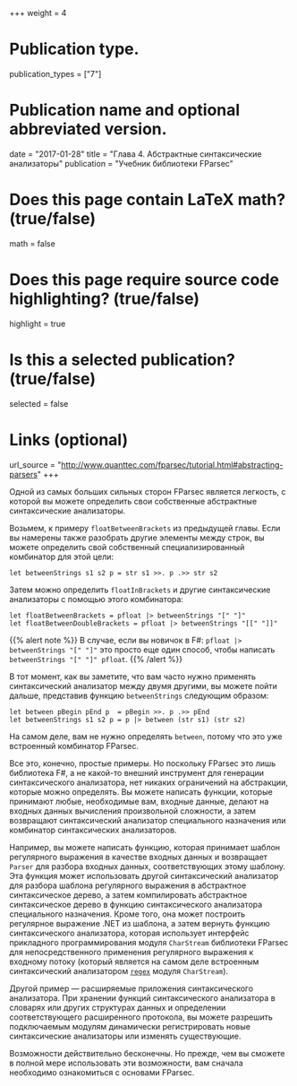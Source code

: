 +++
weight = 4

# Publication type.
publication_types = ["7"]

# Publication name and optional abbreviated version.
date = "2017-01-28"
title = "Глава 4. Абстрактные синтаксические анализаторы"
publication = "Учебник библиотеки FParsec"

# Does this page contain LaTeX math? (true/false)
math = false

# Does this page require source code highlighting? (true/false)
highlight = true

# Is this a selected publication? (true/false)
selected = false

# Links (optional)
url_source = "http://www.quanttec.com/fparsec/tutorial.html#abstracting-parsers"
+++

Одной из самых больших сильных сторон FParsec является легкость, с которой вы можете определить свои собственные абстрактные синтаксические анализаторы.

Возьмем, к примеру `floatBetweenBrackets` из предыдущей главы. Если вы намерены также разобрать другие элементы между строк, вы можете определить свой собственный специализированный комбинатор для этой цели:
```
let betweenStrings s1 s2 p = str s1 >>. p .>> str s2
```

Затем можно определить `floatInBrackets` и другие синтаксические анализаторы с помощью этого комбинатора:
```
let floatBetweenBrackets = pfloat |> betweenStrings "[" "]"
let floatBetweenDoubleBrackets = pfloat |> betweenStrings "[[" "]]"
```

{{% alert note %}}
В случае, если вы новичок в F#: `pfloat |> betweenStrings "[" "]"` это просто еще один способ, чтобы написать `betweenStrings "[" "]" pfloat`.
{{% /alert %}}

В тот момент, как вы заметите, что вам часто нужно применять синтаксический анализатор между двумя другими, вы можете пойти дальше, представив функцию `betweenStrings` следующим образом:
```
let between pBegin pEnd p  = pBegin >>. p .>> pEnd
let betweenStrings s1 s2 p = p |> between (str s1) (str s2)
```

На самом деле, вам не нужно определять `between`, потому что это уже встроенный комбинатор FParsec.

Все это, конечно, простые примеры. Но поскольку FParsec это лишь библиотека F#, а не какой-то внешний инструмент для генерации синтаксического анализатора, нет никаких ограничений на абстракции, которые можно определять. Вы можете написать функции, которые принимают любые, необходимые вам, входные данные, делают на входных данных вычисления произвольной сложности, а затем возвращают синтаксический анализатор специального назначения или комбинатор синтаксических анализаторов.

Например, вы можете написать функцию, которая принимает шаблон регулярного выражения в качестве входных данных и возвращает `Parser` для разбора входных данных, соответствующих этому шаблону. Эта функция может использовать другой синтаксический анализатор для разбора шаблона регулярного выражения в абстрактное синтаксическое дерево, а затем компилировать абстрактное синтаксическое дерево в функцию синтаксического анализатора специального назначения. Кроме того, она может построить регулярное выражение .NET из шаблона, а затем вернуть функцию синтаксического анализатора, которая использует интерфейс прикладного программирования модуля `CharStream` библиотеки FParsec для непосредственного применения регулярного выражения к входному потоку (который является на самом деле встроенным синтаксический анализатором [`regex`](http://www.quanttec.com/fparsec/reference/charparsers.html#members.regex) модуля `CharStream`).

Другой пример &mdash; расширяемые приложения синтаксического анализатора. При хранении функций синтаксического анализатора в словарях или других структурах данных и определении соответствующего расширенного протокола, вы можете разрешить подключаемым модулям динамически регистрировать новые синтаксические анализаторы или изменять существующие.

Возможности действительно бесконечны. Но прежде, чем вы сможете в полной мере использовать эти возможности, вам сначала необходимо ознакомиться с основами FParsec.
